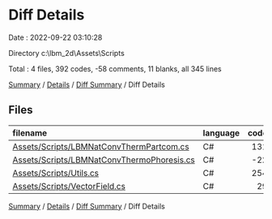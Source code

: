 # Diff Details

Date : 2022-09-22 03:10:28

Directory c:\\lbm_2d\\Assets\\Scripts

Total : 4 files,  392 codes, -58 comments, 11 blanks, all 345 lines

[Summary](results.md) / [Details](details.md) / [Diff Summary](diff.md) / Diff Details

## Files
| filename | language | code | comment | blank | total |
| :--- | :--- | ---: | ---: | ---: | ---: |
| [Assets/Scripts/LBMNatConvThermPartcom.cs](/Assets/Scripts/LBMNatConvThermPartcom.cs) | C# | 131 | -87 | 5 | 49 |
| [Assets/Scripts/LBMNatConvThermoPhoresis.cs](/Assets/Scripts/LBMNatConvThermoPhoresis.cs) | C# | -22 | 24 | 0 | 2 |
| [Assets/Scripts/Utils.cs](/Assets/Scripts/Utils.cs) | C# | 254 | 3 | 6 | 263 |
| [Assets/Scripts/VectorField.cs](/Assets/Scripts/VectorField.cs) | C# | 29 | 2 | 0 | 31 |

[Summary](results.md) / [Details](details.md) / [Diff Summary](diff.md) / Diff Details